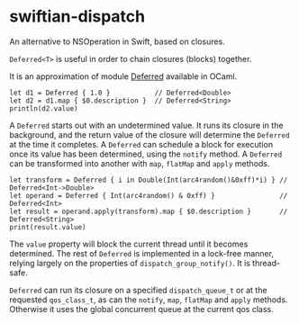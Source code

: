 # swiftian-dispatch
An alternative to NSOperation in Swift, based on closures.

`Deferred<T>` is useful in order to chain closures (blocks) together.

It is an approximation of module [Deferred](https://ocaml.janestreet.com/ocaml-core/111.25.00/doc/async_kernel/#Deferred) available in OCaml.

```
let d1 = Deferred { 1.0 }           // Deferred<Double>
let d2 = d1.map { $0.description }  // Deferred<String>
println(d2.value)
```

A `Deferred` starts out with an undetermined value. It runs its closure in the background, and the return value of the closure will determine the `Deferred` at the time it completes.
A `Deferred` can schedule a block for execution once its value has been determined, using the `notify` method.
A `Deferred` can be transformed into another with `map`, `flatMap` and `apply` methods.

```
let transform = Deferred { i in Double(Int(arc4random()&0xff)*i) } // Deferred<Int->Double>
let operand = Deferred { Int(arc4random() & 0xff) }                // Deferred<Int>
let result = operand.apply(transform).map { $0.description }       // Deferred<String>
print(result.value)
```
The `value` property will block the current thread until it becomes determined. The rest of `Deferred` is implemented in a lock-free manner, relying largely on the properties of `dispatch_group_notify()`. It is thread-safe.

`Deferred` can run its closure on a specified `dispatch_queue_t` or at the requested `qos_class_t`, as can the `notify`, `map`, `flatMap` and `apply` methods. Otherwise it uses the global concurrent queue at the current qos class.
